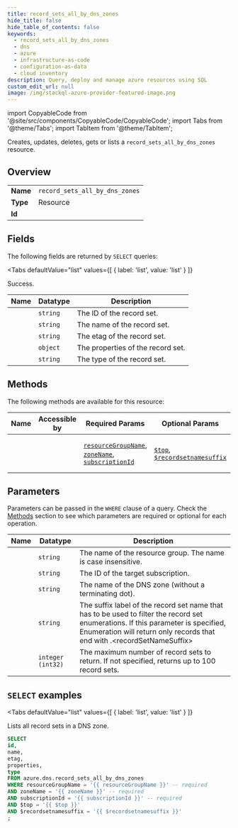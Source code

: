 ```yaml
--- 
title: record_sets_all_by_dns_zones
hide_title: false
hide_table_of_contents: false
keywords:
  - record_sets_all_by_dns_zones
  - dns
  - azure
  - infrastructure-as-code
  - configuration-as-data
  - cloud inventory
description: Query, deploy and manage azure resources using SQL
custom_edit_url: null
image: /img/stackql-azure-provider-featured-image.png
---
```


import CopyableCode from '@site/src/components/CopyableCode/CopyableCode';
import Tabs from '@theme/Tabs';
import TabItem from '@theme/TabItem';

Creates, updates, deletes, gets or lists a <code>record_sets_all_by_dns_zones</code> resource.

## Overview
<table><tbody>
<tr><td><b>Name</b></td><td><code>record_sets_all_by_dns_zones</code></td></tr>
<tr><td><b>Type</b></td><td>Resource</td></tr>
<tr><td><b>Id</b></td><td><CopyableCode code="azure.dns.record_sets_all_by_dns_zones" /></td></tr>
</tbody></table>

## Fields

The following fields are returned by `SELECT` queries:

<Tabs
    defaultValue="list"
    values={[
        { label: 'list', value: 'list' }
    ]}
>
<TabItem value="list">

Success.

<table>
<thead>
    <tr>
    <th>Name</th>
    <th>Datatype</th>
    <th>Description</th>
    </tr>
</thead>
<tbody>
<tr>
    <td><CopyableCode code="id" /></td>
    <td><code>string</code></td>
    <td>The ID of the record set.</td>
</tr>
<tr>
    <td><CopyableCode code="name" /></td>
    <td><code>string</code></td>
    <td>The name of the record set.</td>
</tr>
<tr>
    <td><CopyableCode code="etag" /></td>
    <td><code>string</code></td>
    <td>The etag of the record set.</td>
</tr>
<tr>
    <td><CopyableCode code="properties" /></td>
    <td><code>object</code></td>
    <td>The properties of the record set.</td>
</tr>
<tr>
    <td><CopyableCode code="type" /></td>
    <td><code>string</code></td>
    <td>The type of the record set.</td>
</tr>
</tbody>
</table>
</TabItem>
</Tabs>

## Methods

The following methods are available for this resource:

<table>
<thead>
    <tr>
    <th>Name</th>
    <th>Accessible by</th>
    <th>Required Params</th>
    <th>Optional Params</th>
    <th>Description</th>
    </tr>
</thead>
<tbody>
<tr>
    <td><a href="#list"><CopyableCode code="list" /></a></td>
    <td><CopyableCode code="select" /></td>
    <td><a href="#parameter-resourceGroupName"><code>resourceGroupName</code></a>, <a href="#parameter-zoneName"><code>zoneName</code></a>, <a href="#parameter-subscriptionId"><code>subscriptionId</code></a></td>
    <td><a href="#parameter-$top"><code>$top</code></a>, <a href="#parameter-$recordsetnamesuffix"><code>$recordsetnamesuffix</code></a></td>
    <td>Lists all record sets in a DNS zone.</td>
</tr>
</tbody>
</table>

## Parameters

Parameters can be passed in the `WHERE` clause of a query. Check the [Methods](#methods) section to see which parameters are required or optional for each operation.

<table>
<thead>
    <tr>
    <th>Name</th>
    <th>Datatype</th>
    <th>Description</th>
    </tr>
</thead>
<tbody>
<tr id="parameter-resourceGroupName">
    <td><CopyableCode code="resourceGroupName" /></td>
    <td><code>string</code></td>
    <td>The name of the resource group. The name is case insensitive.</td>
</tr>
<tr id="parameter-subscriptionId">
    <td><CopyableCode code="subscriptionId" /></td>
    <td><code>string</code></td>
    <td>The ID of the target subscription.</td>
</tr>
<tr id="parameter-zoneName">
    <td><CopyableCode code="zoneName" /></td>
    <td><code>string</code></td>
    <td>The name of the DNS zone (without a terminating dot).</td>
</tr>
<tr id="parameter-$recordsetnamesuffix">
    <td><CopyableCode code="$recordsetnamesuffix" /></td>
    <td><code>string</code></td>
    <td>The suffix label of the record set name that has to be used to filter the record set enumerations. If this parameter is specified, Enumeration will return only records that end with .&lt;recordSetNameSuffix&gt;</td>
</tr>
<tr id="parameter-$top">
    <td><CopyableCode code="$top" /></td>
    <td><code>integer (int32)</code></td>
    <td>The maximum number of record sets to return. If not specified, returns up to 100 record sets.</td>
</tr>
</tbody>
</table>

## `SELECT` examples

<Tabs
    defaultValue="list"
    values={[
        { label: 'list', value: 'list' }
    ]}
>
<TabItem value="list">

Lists all record sets in a DNS zone.

```sql
SELECT
id,
name,
etag,
properties,
type
FROM azure.dns.record_sets_all_by_dns_zones
WHERE resourceGroupName = '{{ resourceGroupName }}' -- required
AND zoneName = '{{ zoneName }}' -- required
AND subscriptionId = '{{ subscriptionId }}' -- required
AND $top = '{{ $top }}'
AND $recordsetnamesuffix = '{{ $recordsetnamesuffix }}'
;
```
</TabItem>
</Tabs>
